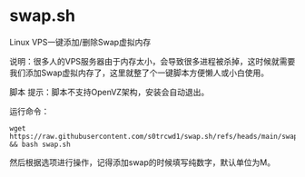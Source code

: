 # swap.sh
Linux VPS一键添加/删除Swap虚拟内存

说明：很多人的VPS服务器由于内存太小，会导致很多进程被杀掉，这时候就需要我们添加Swap虚拟内存了，这里就整了个一键脚本方便懒人或小白使用。

脚本
提示：脚本不支持OpenVZ架构，安装会自动退出。

运行命令：

```
wget https://raw.githubusercontent.com/s0trcwd1/swap.sh/refs/heads/main/swap.sh && bash swap.sh
```

然后根据选项进行操作，记得添加swap的时候填写纯数字，默认单位为M。
